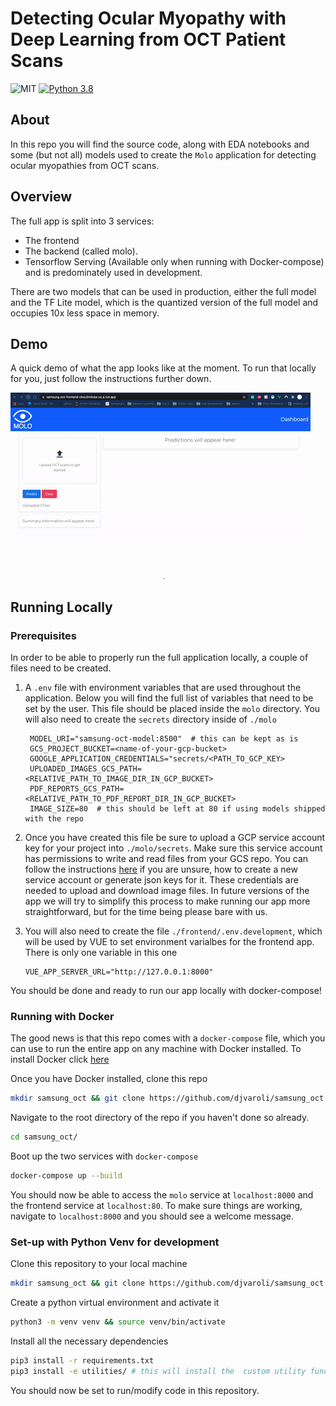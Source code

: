 # Detecting Ocular Myopathy with Deep Learning from OCT Patient Scans

![MIT](https://img.shields.io/github/license/djvaroli/samsung_oct)
[![Python 3.8](https://img.shields.io/badge/python-3.8-blue.svg)](https://www.python.org/downloads/release/python-380/)


## About
In this repo you will find the source code, along with EDA notebooks and some (but not all) models used to create the `Molo` application for detecting ocular myopathies from OCT scans.


## Overview
The full app is split into 3 services:

* The frontend
* The backend (called molo). 
* Tensorflow Serving (Available only when running with Docker-compose) and is predominately used in development.

There are two models that can be used in production, either the full model and the TF Lite model, which is the quantized
version of the full model and occupies 10x less space in memory.

## Demo
A quick demo of what the app looks like at the moment. To run that locally for you, just follow the instructions
further down.

![MOLO Demo](.github/readme-assets/demo.gif)

## Running Locally

### Prerequisites

In order to be able to properly run the full application locally, a couple of files need to be created.

1) A `.env` file with environment variables that are used throughout the application. Below you will find 
the full list of variables that need to be set by the user. This file should be placed inside the `molo` directory. You
   will also need to create the `secrets` directory inside of `./molo`
   ```text
    MODEL_URI="samsung-oct-model:8500"  # this can be kept as is
    GCS_PROJECT_BUCKET=<name-of-your-gcp-bucket>
    GOOGLE_APPLICATION_CREDENTIALS="secrets/<PATH_TO_GCP_KEY>  
    UPLOADED_IMAGES_GCS_PATH=<RELATIVE_PATH_TO_IMAGE_DIR_IN_GCP_BUCKET>
    PDF_REPORTS_GCS_PATH=<RELATIVE_PATH_TO_PDF_REPORT_DIR_IN_GCP_BUCKET>
    IMAGE_SIZE=80  # this should be left at 80 if using models shipped with the repo
    ```

2) Once you have created this file be sure to upload a GCP service account key for your project into `./molo/secrets`. Make sure 
this service account has permissions to write and read files from your GCS repo. You can follow the 
   instructions [here](https://cloud.google.com/iam/docs/creating-managing-service-accounts) if you are unsure, how 
   to create a new service account or generate json keys for it. These credentials are needed to upload and download 
   image files. In future versions of the app we will try to simplify this process to make running our app 
   more straightforward, but for the time being please bare with us.
   

3) You will also need to create the file `./frontend/.env.development`, which will be used by VUE
to set environment varialbes for the frontend app. There is only one variable in this one
    ```text
    VUE_APP_SERVER_URL="http://127.0.0.1:8000"
    ```

You should be done and ready to run our app locally with docker-compose!

### Running with Docker

The good news is that this repo comes with a `docker-compose` file, which you can use to run the entire app on any machine with Docker installed.
To install Docker click [here](https://docs.docker.com/get-docker/) 

Once you have Docker installed, clone this repo 

```bash
mkdir samsung_oct && git clone https://github.com/djvaroli/samsung_oct.git samsung_oct/
```

Navigate to the root directory of the repo if you haven't done so already.

```bash
cd samsung_oct/
```

Boot up the two services with `docker-compose`
```bash
docker-compose up --build
```

You should now be able to access the `molo` service at `localhost:8000` and the frontend service at `localhost:80`. 
To make sure things are working, navigate to `localhost:8000` and you should see a welcome message.

### Set-up with Python Venv for development
Clone this repository to your local machine
```bash
mkdir samsung_oct && git clone https://github.com/djvaroli/samsung_oct.git samsung_oct/
```

Create a python virtual environment and activate it
```bash
python3 -m venv venv && source venv/bin/activate
```

Install all the necessary dependencies
```bash
pip3 install -r requirements.txt
pip3 install -e utilities/ # this will install the  custom utility functions
```

You should now be set to run/modify code in this repository.
